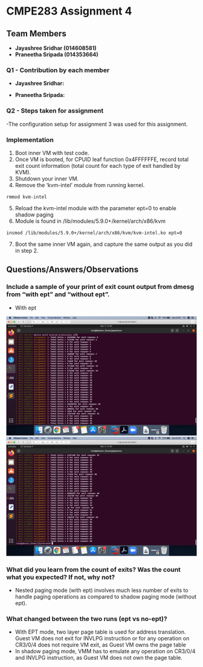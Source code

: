 # CMPE283 Assignment 4

## Team Members

* **Jayashree Sridhar (014608581)**
* **Praneetha Sripada (014353664)**

### Q1 - Contribution by each member
* **Jayashree Sridhar:** 


* **Praneetha Sripada:**  


  

### Q2 - Steps taken for assignment
-The configuration setup for assignment 3 was used for this assignment.

###  Implementation
1. Boot inner VM with test code.
2. Once VM is booted, for CPUID leaf function 0x4FFFFFFE, record total exit count information (total count for each type of exit handled by KVM).
3. Shutdown your inner VM.
4. Remove the ‘kvm-intel’ module from running kernel.
```
rmmod kvm-intel
```
5. Reload the kvm-intel module with the parameter ept=0 to enable shadow paging
6. Module is found in /lib/modules/5.9.0+/kernel/arch/x86/kvm
```
insmod /lib/modules/5.9.0+/kernel/arch/x86/kvm/kvm-intel.ko ept=0
```
7. Boot the same inner VM again, and capture the same output as you did in step 2.

## Questions/Answers/Observations

### Include a sample of your print of exit count output from dmesg from “with ept” and “without ept”.

- With ept

![1](./assgn04_outputs/1.1.jpeg) 
![2](./assgn04_outputs/1.2.jpeg) 


### What did you learn from the count of exits? Was the count what you expected? If not, why not?
- Nested paging mode (with ept) involves much less number of exits to handle paging operations as compared to shadow paging mode (without ept).

### What changed between the two runs (ept vs no-ept)?
- With EPT mode, two layer page table is used for address translation. Guest VM does not exit for INVLPG instruction or for any operation on CR3/0/4 does not require VM exit, as Guest VM owns the page table
- In shadow paging mode, VMM has to emulate any operation on CR3/0/4 and INVLPG instruction, as Guest VM does not own the page table.

